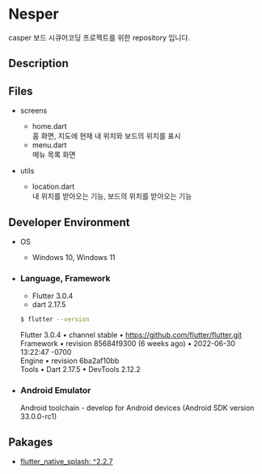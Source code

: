 # Nesper
casper 보드 시큐어코딩 프로젝트를 위한 repository 입니다.

## Description


## Files
- screens
  - home.dart  
    홈 화면, 지도에 현재 내 위치와 보드의 위치를 표시
  - menu.dart  
    메뉴 목록 화면

- utils
  - location.dart  
    내 위치를 받아오는 기능, 보드의 위치를 받아오는 기능

## Developer Environment

- OS  
  - Windows 10, Windows 11


- ### Language, Framework
  - Flutter 3.0.4
  - dart 2.17.5
  ```bash
  $ flutter --version
  ```
  Flutter 3.0.4 • channel stable • https://github.com/flutter/flutter.git  
  Framework • revision 85684f9300 (6 weeks ago) • 2022-06-30 13:22:47 -0700  
  Engine • revision 6ba2af10bb  
  Tools • Dart 2.17.5 • DevTools 2.12.2  

  
- ### Android Emulator
  Android toolchain - develop for Android devices (Android SDK version 33.0.0-rc1)

## Pakages

- [flutter_native_splash: ^2.2.7](https://pub.dev/packages/flutter_native_splash)
